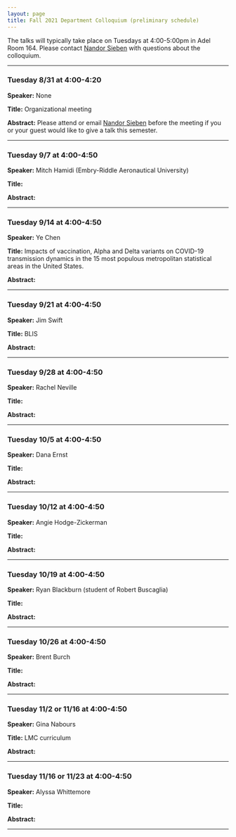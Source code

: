 ```yaml
---
layout: page
title: Fall 2021 Department Colloquium (preliminary schedule)
---
```


The talks will typically take place on Tuesdays at 4:00-5:00pm in Adel Room 164. Please contact <a href="mailto:nandor.sieben@nau.edu">Nandor Sieben</a> with questions about the colloquium.

<hr>

### Tuesday 8/31 at 4:00-4:20

**Speaker:** None

**Title:** Organizational meeting

**Abstract:** Please attend or email <a href="mailto:nandor.sieben@nau.edu">Nandor Sieben</a> before the meeting if you or your guest would like to give a talk this semester.

<hr>

### Tuesday 9/7 at 4:00-4:50

**Speaker:** Mitch Hamidi (Embry-Riddle Aeronautical University)

**Title:**

**Abstract:**


<hr>

### Tuesday 9/14 at 4:00-4:50

**Speaker:** Ye Chen

**Title:** Impacts of vaccination, Alpha and Delta variants on COVID-19 transmission dynamics in the 15 most populous metropolitan statistical areas in the United States.

**Abstract:**

<hr>

### Tuesday 9/21 at 4:00-4:50

**Speaker:** Jim Swift

**Title:** BLIS

**Abstract:**

<hr>

### Tuesday 9/28 at 4:00-4:50

**Speaker:** Rachel Neville

**Title:** 

**Abstract:**

<hr>


### Tuesday 10/5 at 4:00-4:50

**Speaker:** Dana Ernst

**Title:** 

**Abstract:**

<hr>

### Tuesday 10/12 at 4:00-4:50

**Speaker:** Angie Hodge-Zickerman

**Title:**

**Abstract:**

<hr>

### Tuesday 10/19 at 4:00-4:50

**Speaker:** Ryan Blackburn (student of Robert Buscaglia)

**Title:**

**Abstract:**

<hr>

### Tuesday 10/26 at 4:00-4:50

**Speaker:** Brent Burch

**Title:**

**Abstract:**

<hr>

### Tuesday 11/2 or 11/16 at 4:00-4:50

**Speaker:** Gina Nabours

**Title:** LMC curriculum

**Abstract:**

<hr>

### Tuesday 11/16 or 11/23 at 4:00-4:50

**Speaker:** Alyssa Whittemore

**Title:** 

**Abstract:**

<hr>
